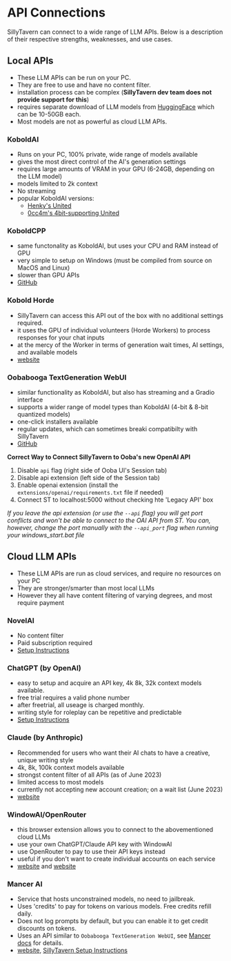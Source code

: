 # API Connections

SillyTavern can connect to a wide range of LLM APIs.
Below is a description of their respective strengths, weaknesses, and use cases.

## Local APIs

- These LLM APIs can be run on your PC.
- They are free to use and have no content filter.
- installation process can be complex (**SillyTavern dev team does not provide support for this**)
- requires separate download of LLM models from [HuggingFace](https://huggingface.co/models?other=LLM) which can be 10-50GB each.
- Most models are not as powerful as cloud LLM APIs.

### KoboldAI

- Runs on your PC, 100% private, wide range of models available
- gives the most direct control of the AI's generation settings
- requires large amounts of VRAM in your GPU (6-24GB, depending on the LLM model)
- models limited to 2k context
- No streaming
- popular KoboldAI versions:
  - [Henky's United](https://github.com/henk717/KoboldAI)
  - [0cc4m's 4bit-supporting United](https://github.com/0cc4m/KoboldAI)

### KoboldCPP

- same functonality as KoboldAI, but uses your CPU and RAM instead of GPU
- very simple to setup on Windows (must be compiled from source on MacOS and Linux)
- slower than GPU APIs
- [GitHub](https://github.com/LostRuins/koboldcpp)

### Kobold Horde

- SillyTavern can access this API out of the box with no additional settings required.
- it uses the GPU of individual volunteers (Horde Workers) to process responses for your chat inputs
- at the mercy of the Worker in terms of generation wait times, AI settings, and available models
- [website](https://horde.koboldai.net)

### Oobabooga TextGeneration WebUI

- similar functionality as KoboldAI, but also has streaming and a Gradio interface
- supports a wider range of model types than KoboldAI (4-bit & 8-bit quantized models)
- one-click installers available
- regular updates, which can sometimes breaki compatibilty with SillyTavern
- [GitHub](https://github.com/oobabooga/text-generation-webui#one-click-installers)

**Correct Way to Connect SillyTavern to Ooba's new OpenAI API**

1. Disable `api` flag (right side of Ooba UI's Session tab)
2. Disable api extension (left side of the Session tab)
3. Enable openai extension (install the `extensions/openai/requirements.txt` file if needed)
4. Connect ST to localhost:5000 without checking hte 'Legacy API' box

*If you leave the api extension (or use the `--api` flag) you will get port conflicts and won't be able to connect to the OAI API from ST.*
*You can, however, change the port manually with the `--api_port` flag when running your windows_start.bat file*

## Cloud LLM APIs

- These LLM APIs are run as cloud services, and require no resources on your PC
- They are stronger/smarter than most local LLMs
- However they all have content filtering of varying degrees, and most require payment

### NovelAI

- No content filter
- Paid subscription required
- [Setup Instructions](https://docs.sillytavern.app/usage/api-connections/novelai/)

### ChatGPT (by OpenAI)

- easy to setup and acquire an API key, 4k 8k, 32k context models available.
- free trial requires a valid phone number
- after freetrial, all useage is charged monthly.
- writing style for roleplay can be repetitive and predictable
- [Setup Instructions](https://docs.sillytavern.app/usage/api-connections/openai/)

### Claude (by Anthropic)

- Recommended for users who want their AI chats to have a creative, unique writing style
- 4k, 8k, 100k context models available
- strongst content filter of all APIs (as of June 2023)
- limited access to most models
- currently not accepting new account creation; on a wait list (June 2023)
- [website](https://www.anthropic.com/index/introducing-claude)

### WindowAI/OpenRouter

- this browser extension allows you to connect to the abovementioned cloud LLMs
- use your own ChatGPT/Claude API key with WindowAI
- use OpenRouter to pay to use their API keys instead
- useful if you don't want to create individual accounts on each service
- [website](https://windowai.io) and [website](https://openrouter.ai)

### Mancer AI

- Service that hosts unconstrained models, no need to jailbreak.
- Uses 'credits' to pay for tokens on various models. Free credits refill daily.
- Does not log prompts by default, but you can enable it to get credit discounts on tokens.
- Uses an API similar to `Oobabooga TextGeneration WebUI`, see [Mancer docs](https://mancer.tech/docs/clients/#sampling-parameters) for details.
- [website](https://mancer.tech/), [SillyTavern Setup Instructions](https://mancer.tech/docs/clients/sillytavern/)

